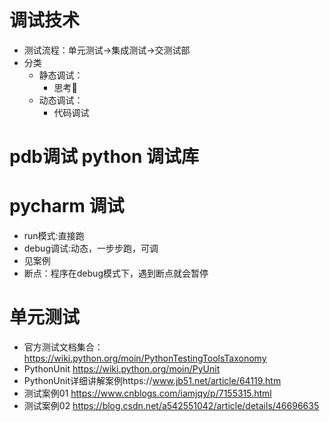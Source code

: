 # 调试技术
 - 测试流程：单元测试->集成测试->交测试部
 - 分类
    - 静态调试：
        - 思考🤔
    - 动态调试：
        - 代码调试
# pdb调试 python 调试库

# pycharm 调试
 - run模式:直接跑
 - debug调试:动态，一步步跑，可调
 - 见案例
 - 断点：程序在debug模式下，遇到断点就会暂停
    
# 单元测试
 - 官方测试文档集合：https://wiki.python.org/moin/PythonTestingToolsTaxonomy
 - PythonUnit https://wiki.python.org/moin/PyUnit
 - PythonUnit详细讲解案例https://www.jb51.net/article/64119.htm
 - 测试案例01 https://www.cnblogs.com/iamjqy/p/7155315.html
 - 测试案例02 https://blog.csdn.net/a542551042/article/details/46696635

